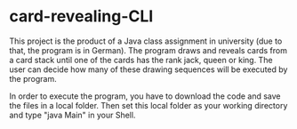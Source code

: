 # card-revealing-CLI
This project is the product of a Java class assignment in university (due to that, the program is in German). The program draws and reveals cards from a card stack until one of the cards has the rank jack, queen or king. The user can decide how many of these drawing sequences will be executed by the program. 

In order to execute the program, you have to download the code and save the files in a local folder. Then set this local folder as your working directory and type "java Main" in your Shell.
